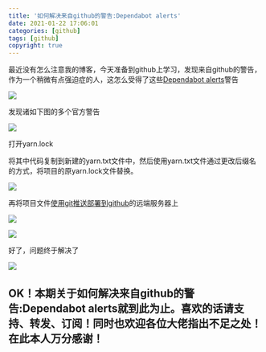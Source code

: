 ```yaml
---
title: '如何解决来自github的警告:Dependabot alerts'
date: 2021-01-22 17:06:01
categories: [github]
tags: [github]
copyright: true
---
```


最近没有怎么注意我的博客，今天准备到github上学习，发现来自github的警告，作为一个稍微有点强迫症的人，这怎么受得了这些[Dependabot alerts](https://docs.github.com/en/github/managing-security-vulnerabilities/about-alerts-for-vulnerable-dependencies)警告

<!-- more-->

![](https://github.com/sujit-168/Blog-Picture/raw/master/My%20Blog/%E5%A6%82%E4%BD%95%E8%A7%A3%E5%86%B3%E6%9D%A5%E8%87%AAgithub%E7%9A%84%E8%AD%A6%E5%91%8A-Dependabot-alerts/1.jpg)

发现诸如下图的多个官方警告

![](https://github.com/sujit-168/Blog-Picture/raw/master/My%20Blog/%E5%A6%82%E4%BD%95%E8%A7%A3%E5%86%B3%E6%9D%A5%E8%87%AAgithub%E7%9A%84%E8%AD%A6%E5%91%8A-Dependabot-alerts/2.jpg)

打开yarn.lock

将其中代码复制到新建的yarn.txt文件中，然后使用yarn.txt文件通过更改后缀名的方式，将项目的原yarn.lock文件替换。

![](https://github.com/sujit-168/Blog-Picture/raw/master/My%20Blog/%E5%A6%82%E4%BD%95%E8%A7%A3%E5%86%B3%E6%9D%A5%E8%87%AAgithub%E7%9A%84%E8%AD%A6%E5%91%8A-Dependabot-alerts/3.jpg)

再将项目文件[使用git推送部署到github](https://blog.csdn.net/Lucky_LXG/article/details/77849212)的远端服务器上

![](https://github.com/sujit-168/Blog-Picture/raw/master/My%20Blog/%E5%A6%82%E4%BD%95%E8%A7%A3%E5%86%B3%E6%9D%A5%E8%87%AAgithub%E7%9A%84%E8%AD%A6%E5%91%8A-Dependabot-alerts/5.jpg)

![](https://github.com/sujit-168/Blog-Picture/raw/master/My%20Blog/%E5%A6%82%E4%BD%95%E8%A7%A3%E5%86%B3%E6%9D%A5%E8%87%AAgithub%E7%9A%84%E8%AD%A6%E5%91%8A-Dependabot-alerts/6.jpg)

好了，问题终于解决了

![](https://github.com/sujit-168/Blog-Picture/raw/master/My%20Blog/%E5%A6%82%E4%BD%95%E8%A7%A3%E5%86%B3%E6%9D%A5%E8%87%AAgithub%E7%9A%84%E8%AD%A6%E5%91%8A-Dependabot-alerts/7.jpg)

## OK！本期关于如何解决来自github的警告:Dependabot alerts就到此为止。喜欢的话请支持、转发、订阅！同时也欢迎各位大佬指出不足之处！在此本人万分感谢！

